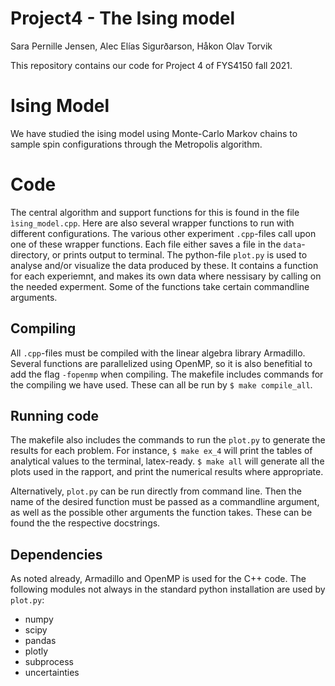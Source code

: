 # Project4 - The Ising model
Sara Pernille Jensen, Alec Elías Sigurðarson, Håkon Olav Torvik

This repository contains our code for Project 4 of FYS4150 fall 2021.

# Ising Model
We have studied the ising model using Monte-Carlo Markov chains to sample spin configurations through the Metropolis algorithm.

# Code 
The central algorithm and support functions for this is found in the file `ìsing_model.cpp`. Here are also several wrapper functions to run with different configurations. The various other experiment `.cpp`-files call upon one of these wrapper functions. Each file either saves a file in the `data`-directory, or prints output to terminal. The python-file `plot.py` is used to analyse and/or visualize the data produced by these. It contains a function for each experiemnt, and makes its own data where nessisary by calling on the needed experment. Some of the functions take certain commandline arguments. 

## Compiling
All `.cpp`-files must be compiled with the linear algebra library Armadillo. Several functions are parallelized using OpenMP, so it is also benefitial to add the flag `-fopenmp` when compiling. The makefile includes commands for the compiling we have used. These can all be run by `$ make compile_all`. 

## Running code
The makefile also includes the commands to run the `plot.py` to generate the results for each problem. For instance, `$ make ex_4` will print the tables of analytical values to the terminal, latex-ready. `$ make all` will generate all the plots used in the rapport, and print the numerical results where appropriate. 

Alternatively, `plot.py` can be run directly from command line. Then the name of the desired function must be passed as a commandline argument, as well as the possible other arguments the function takes. These can be found the the respective docstrings.  

## Dependencies
As noted already, Armadillo and OpenMP is used for the C++ code. The following modules not always in the standard python installation are used by `plot.py`:
- numpy
- scipy
- pandas
- plotly
- subprocess
- uncertainties
